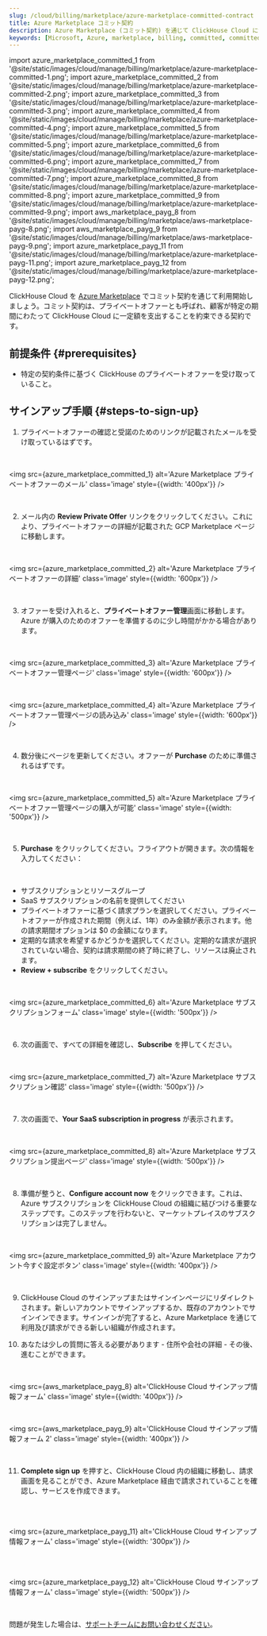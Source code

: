 ```yaml
---
slug: /cloud/billing/marketplace/azure-marketplace-committed-contract
title: Azure Marketplace コミット契約
description: Azure Marketplace (コミット契約) を通じて ClickHouse Cloud にサブスクライブする
keywords: [Microsoft, Azure, marketplace, billing, committed, committed contract]
---
```


import azure_marketplace_committed_1 from '@site/static/images/cloud/manage/billing/marketplace/azure-marketplace-committed-1.png';
import azure_marketplace_committed_2 from '@site/static/images/cloud/manage/billing/marketplace/azure-marketplace-committed-2.png';
import azure_marketplace_committed_3 from '@site/static/images/cloud/manage/billing/marketplace/azure-marketplace-committed-3.png';
import azure_marketplace_committed_4 from '@site/static/images/cloud/manage/billing/marketplace/azure-marketplace-committed-4.png';
import azure_marketplace_committed_5 from '@site/static/images/cloud/manage/billing/marketplace/azure-marketplace-committed-5.png';
import azure_marketplace_committed_6 from '@site/static/images/cloud/manage/billing/marketplace/azure-marketplace-committed-6.png';
import azure_marketplace_committed_7 from '@site/static/images/cloud/manage/billing/marketplace/azure-marketplace-committed-7.png';
import azure_marketplace_committed_8 from '@site/static/images/cloud/manage/billing/marketplace/azure-marketplace-committed-8.png';
import azure_marketplace_committed_9 from '@site/static/images/cloud/manage/billing/marketplace/azure-marketplace-committed-9.png';
import aws_marketplace_payg_8 from '@site/static/images/cloud/manage/billing/marketplace/aws-marketplace-payg-8.png';
import aws_marketplace_payg_9 from '@site/static/images/cloud/manage/billing/marketplace/aws-marketplace-payg-9.png';
import azure_marketplace_payg_11 from '@site/static/images/cloud/manage/billing/marketplace/azure-marketplace-payg-11.png';
import azure_marketplace_payg_12 from '@site/static/images/cloud/manage/billing/marketplace/azure-marketplace-payg-12.png';

ClickHouse Cloud を [Azure Marketplace](https://azuremarketplace.microsoft.com/en-us/marketplace/apps) でコミット契約を通じて利用開始しましょう。コミット契約は、プライベートオファーとも呼ばれ、顧客が特定の期間にわたって ClickHouse Cloud に一定額を支出することを約束できる契約です。

## 前提条件 {#prerequisites}

- 特定の契約条件に基づく ClickHouse のプライベートオファーを受け取っていること。

## サインアップ手順 {#steps-to-sign-up}

1. プライベートオファーの確認と受諾のためのリンクが記載されたメールを受け取っているはずです。

<br />

<img src={azure_marketplace_committed_1}
    alt='Azure Marketplace プライベートオファーのメール'
    class='image'
    style={{width: '400px'}}
/>

<br />

2. メール内の **Review Private Offer** リンクをクリックしてください。これにより、プライベートオファーの詳細が記載された GCP Marketplace ページに移動します。

<br />

<img src={azure_marketplace_committed_2}
    alt='Azure Marketplace プライベートオファーの詳細'
    class='image'
    style={{width: '600px'}}
/>

<br />

3. オファーを受け入れると、**プライベートオファー管理**画面に移動します。Azure が購入のためのオファーを準備するのに少し時間がかかる場合があります。

<br />

<img src={azure_marketplace_committed_3}
    alt='Azure Marketplace プライベートオファー管理ページ'
    class='image'
    style={{width: '600px'}}
/>

<br />

<img src={azure_marketplace_committed_4}
    alt='Azure Marketplace プライベートオファー管理ページの読み込み'
    class='image'
    style={{width: '600px'}}
/>

<br />

4. 数分後にページを更新してください。オファーが **Purchase** のために準備されるはずです。

<br />

<img src={azure_marketplace_committed_5}
    alt='Azure Marketplace プライベートオファー管理ページの購入が可能'
    class='image'
    style={{width: '500px'}}
/>

<br />

5. **Purchase** をクリックしてください。フライアウトが開きます。次の情報を入力してください：

<br />

- サブスクリプションとリソースグループ
- SaaS サブスクリプションの名前を提供してください
- プライベートオファーに基づく請求プランを選択してください。プライベートオファーが作成された期間（例えば、1年）のみ金額が表示されます。他の請求期間オプションは $0 の金額になります。
- 定期的な請求を希望するかどうかを選択してください。定期的な請求が選択されていない場合、契約は請求期間の終了時に終了し、リソースは廃止されます。
- **Review + subscribe** をクリックしてください。

<br />

<img src={azure_marketplace_committed_6}
    alt='Azure Marketplace サブスクリプションフォーム'
    class='image'
    style={{width: '500px'}}
/>

<br />

6. 次の画面で、すべての詳細を確認し、**Subscribe** を押してください。

<br />

<img src={azure_marketplace_committed_7}
    alt='Azure Marketplace サブスクリプション確認'
    class='image'
    style={{width: '500px'}}
/>

<br />

7. 次の画面で、**Your SaaS subscription in progress** が表示されます。

<br />

<img src={azure_marketplace_committed_8}
    alt='Azure Marketplace サブスクリプション提出ページ'
    class='image'
    style={{width: '500px'}}
/>

<br />

8. 準備が整うと、**Configure account now** をクリックできます。これは、Azure サブスクリプションを ClickHouse Cloud の組織に結びつける重要なステップです。このステップを行わないと、マーケットプレイスのサブスクリプションは完了しません。

<br />

<img src={azure_marketplace_committed_9}
    alt='Azure Marketplace アカウント今すぐ設定ボタン'
    class='image'
    style={{width: '400px'}}
/>

<br />

9. ClickHouse Cloud のサインアップまたはサインインページにリダイレクトされます。新しいアカウントでサインアップするか、既存のアカウントでサインインできます。サインインが完了すると、Azure Marketplace を通じて利用及び請求ができる新しい組織が作成されます。

10. あなたは少しの質問に答える必要があります - 住所や会社の詳細 - その後、進むことができます。

<br />

<img src={aws_marketplace_payg_8}
    alt='ClickHouse Cloud サインアップ情報フォーム'
    class='image'
    style={{width: '400px'}}
/>

<br />

<img src={aws_marketplace_payg_9}
    alt='ClickHouse Cloud サインアップ情報フォーム 2'
    class='image'
    style={{width: '400px'}}
/>

<br />

11. **Complete sign up** を押すと、ClickHouse Cloud 内の組織に移動し、請求画面を見ることができ、Azure Marketplace 経由で請求されていることを確認し、サービスを作成できます。

<br />

<br />

<img src={azure_marketplace_payg_11}
    alt='ClickHouse Cloud サインアップ情報フォーム'
    class='image'
    style={{width: '300px'}}
/>

<br />

<br />

<img src={azure_marketplace_payg_12}
    alt='ClickHouse Cloud サインアップ情報フォーム'
    class='image'
    style={{width: '500px'}}
/>

<br />

問題が発生した場合は、[サポートチームにお問い合わせください](https://clickhouse.com/support/program)。
